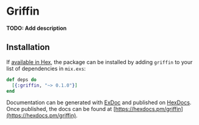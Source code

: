 # Griffin

**TODO: Add description**

## Installation

If [available in Hex](https://hex.pm/docs/publish), the package can be installed
by adding `griffin` to your list of dependencies in `mix.exs`:

```elixir
def deps do
  [{:griffin, "~> 0.1.0"}]
end
```

Documentation can be generated with [ExDoc](https://github.com/elixir-lang/ex_doc)
and published on [HexDocs](https://hexdocs.pm). Once published, the docs can
be found at [https://hexdocs.pm/griffin](https://hexdocs.pm/griffin).

